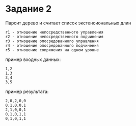 # Задание 2

Парсит дерево и считает список экстенсиональных длин
```
r1 - отношение непосредственного управления
r2 - отношение непосредственного подчинения
r3 - отношение опосредованного управления
r4 - отношение опосредованного подчинения
r5 - отношение сопряжения на одном уровне
```

пример входных данных:
```
1,2
1,3
3,4
3,5
```

пример результата:
```
2,0,2,0,0
0,1,0,0,1
2,1,0,0,1
0,1,0,1,1
0,1,0,1,1
```

